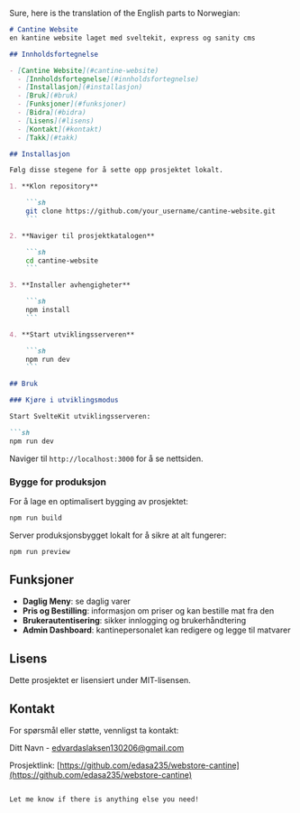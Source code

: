 Sure, here is the translation of the English parts to Norwegian:

```markdown
# Cantine Website
en kantine website laget med sveltekit, express og sanity cms

## Innholdsfortegnelse

- [Cantine Website](#cantine-website)
  - [Innholdsfortegnelse](#innholdsfortegnelse)
  - [Installasjon](#installasjon)
  - [Bruk](#bruk)
  - [Funksjoner](#funksjoner)
  - [Bidra](#bidra)
  - [Lisens](#lisens)
  - [Kontakt](#kontakt)
  - [Takk](#takk)

## Installasjon

Følg disse stegene for å sette opp prosjektet lokalt.

1. **Klon repository**

    ```sh
    git clone https://github.com/your_username/cantine-website.git
    ```

2. **Naviger til prosjektkatalogen**

    ```sh
    cd cantine-website
    ```

3. **Installer avhengigheter**

    ```sh
    npm install
    ```

4. **Start utviklingsserveren**

    ```sh
    npm run dev
    ```

## Bruk

### Kjøre i utviklingsmodus

Start SvelteKit utviklingsserveren:

```sh
npm run dev
```

Naviger til `http://localhost:3000` for å se nettsiden.

### Bygge for produksjon

For å lage en optimalisert bygging av prosjektet:

```sh
npm run build
```

Server produksjonsbygget lokalt for å sikre at alt fungerer:

```sh
npm run preview
```

## Funksjoner

- **Daglig Meny**: se daglig varer
- **Pris og Bestilling**: informasjon om priser og kan bestille mat fra den
- **Brukerautentisering**: sikker innlogging og brukerhåndtering
- **Admin Dashboard**: kantinepersonalet kan redigere og legge til matvarer

## Lisens

Dette prosjektet er lisensiert under MIT-lisensen.

## Kontakt

For spørsmål eller støtte, vennligst ta kontakt:

Ditt Navn - [edvardaslaksen130206@gmail.com](mailto:edvardaslaksen130206@gmail.com)

Prosjektlink: [https://github.com/edasa235/webstore-cantine](https://github.com/edasa235/webstore-cantine)
```

Let me know if there is anything else you need!
